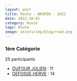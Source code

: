 ```yaml
---
layout: post
title: Route - WAVRIN - 2022
date: 2022-10-01
category: Route
tags: Route
image: assets/img/blog/road.png
---
```


### 1ère Catégorie
25 participants
- [DUFOUR JULIEN](https://teamspecializedlille.cc/coureurs/dufourjulien) : 11
- [DEFOSSE HERVE](https://teamspecializedlille.cc/coureurs/defosseherve) : 14
